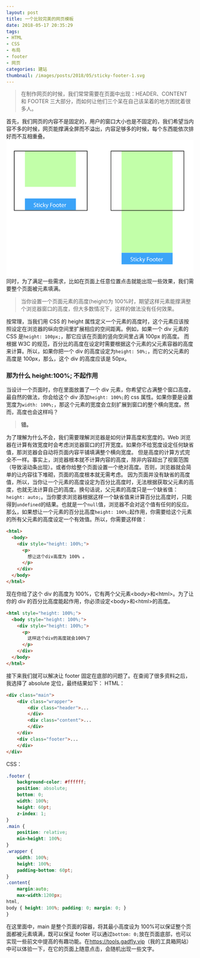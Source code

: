 ```yaml
---
layout: post
title: 一个比较完美的网页模板
date: 2018-05-17 20:35:29
tags:
- HTML
- CSS
- 布局
- footer
- 网页
categories: 建站
thumbnail: /images/posts/2018/05/sticky-footer-1.svg
---
```

>在制作网页的时候，我们常常需要在页面中出现：HEADER、CONTENT 和 FOOTER 三大部分，而如何让他们三个呆在自己该呆着的地方困扰着很多人。

<!--More-->

首先，我们网页的内容不是固定的，用户的窗口大小也是不固定的，我们希望当内容不多的时候，网页能撑满全屏而不溢出，内容足够多的时候，每个东西能依次排好而不互相重叠。
![](/images/posts/2018/05/sticky-footer-1.svg)
同时，为了满足一些需求，比如在页面上任意位置点击就能出现一些效果，我们需要整个页面被元素填满。

>当你设置一个页面元素的高度(height)为 100%时，期望这样元素能撑满整个浏览器窗口的高度，但大多数情况下，这样的做法没有任何效果。

按常理，当我们用 CSS 的 height 属性定义一个元素的高度时，这个元素应该按照设定在浏览器的纵向空间里扩展相应的空间距离。例如，如果一个 div 元素的 CSS 是``height: 100px;``，那它应该在页面的竖向空间里占满 100px 的高度。
而根据 W3C 的规范，百分比的高度在设定时需要根据这个元素的父元素容器的高度来计算。所以，如果你把一个 div 的高度设定为``height: 50%;``，而它的父元素的高度是 100px，那么，这个 div 的高度应该是 50px。

### 那为什么 height:100%; 不起作用

当设计一个页面时，你在里面放置了一个 div 元素，你希望它占满整个窗口高度，最自然的做法，你会给这个 div 添加``height: 100%;``的 css 属性。如果你要是设置宽度为``width: 100%;``，那这个元素的宽度会立刻扩展到窗口的整个横向宽度。然而，高度也会这样吗？

>__错。__

为了理解为什么不会，我们需要理解浏览器是如何计算高度和宽度的。Web 浏览器在计算有效宽度时会考虑浏览器窗口的打开宽度。如果你不给宽度设定任何缺省值，那浏览器会自动将页面内容平铺填满整个横向宽度。
但是高度的计算方式完全不一样。事实上，浏览器根本就不计算内容的高度，除非内容超出了视窗范围（导致滚动条出现）。或者你给整个页面设置一个绝对高度。否则，浏览器就会简单的让内容往下堆砌，页面的高度根本就无需考虑。
因为页面并没有缺省的高度值，所以，当你让一个元素的高度设定为百分比高度时，无法根据获取父元素的高度，也就无法计算自己的高度。换句话说，父元素的高度只是一个缺省值：``height: auto;``。当你要求浏览器根据这样一个缺省值来计算百分比高度时，只能得到``undefined``的结果。也就是一个``null``值，浏览器不会对这个值有任何的反应。
那么，如果想让一个元素的百分比高度``height: 100%;``起作用，你需要给这个元素的所有父元素的高度设定一个有效值。所以，你需要这样做：

```html
<html>
  <body>
    <div style="height: 100%;">
      <p>
        想让这个div高度为 100% 。
      </p>
    </div>
  </body>
</html>
```

现在你给了这个 div 的高度为 100%，它有两个父元素\<body\>和\<html\>。为了让你的 div 的百分比高度能起作用，你必须设定\<body\>和\<html\>的高度。

```html
<html style="height: 100%;">
  <body style="height: 100%;">
    <div style="height: 100%;">
      <p>
        这样这个div的高度就会100%了
      </p>
    </div>
  </body>
</html>
```

接下来我们就可以解决让 footer 固定在底部的问题了。在查阅了很多资料之后，我选择了 absolute 定位，最终结果如下：
HTML：

```html
<div class="main">
    <div class="wrapper">
        <div class="header">...
        </div>
        <div class="content">...
        </div>
    </div>
    <div class="footer">...
    </div>
</div>
```

CSS：

```css
.footer {
    background-color: #ffffff;
    position: absolute;
    bottom: 0;
    width: 100%;
    height: 60pt;
    z-index: 1;
}
.main {
    position: relative;
    min-height: 100%;
}
.wrapper {
    width: 100%;
    height: 100%;
    padding-bottom: 60pt;
}
.content{
    margin:auto;
    max-width:1200px;
html,
body { height: 100%; padding: 0; margin: 0; }
}
```

在这里面中，main 是整个页面的容器，将其最小高度设为 100%可以保证整个页面都被元素填满，既可以保证 footer 可以通过``bottom: 0;``放在页面底部，也可以实现一些前文中提高的有趣功能。在<https://tools.gadfly.vip>（我的工具箱网站）中可以体验一下，在它的页面上随意点击，会随机出现一些文字。
